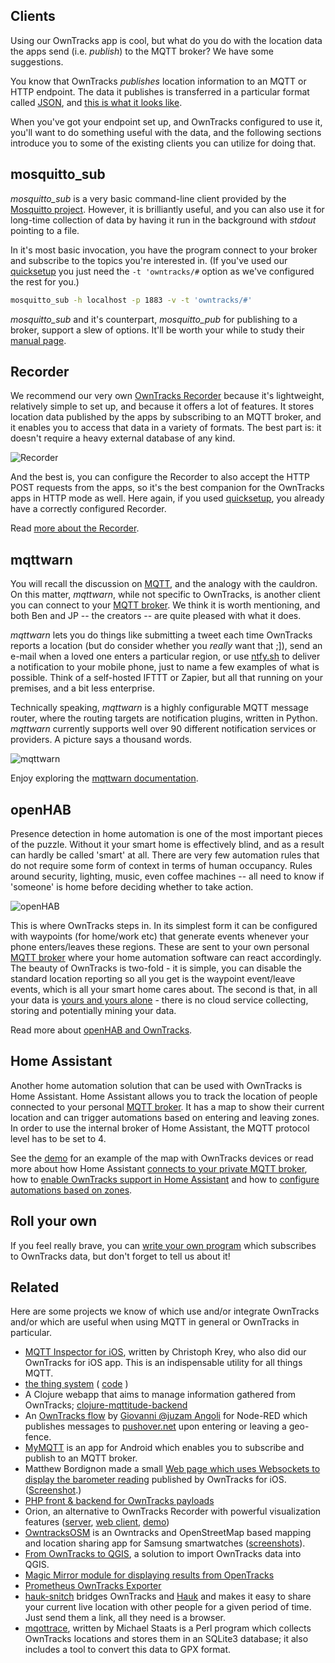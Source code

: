 ## Clients

Using our OwnTracks app is cool, but what do you do with the location data the apps send (i.e. _publish_) to the MQTT broker? We have some suggestions.

You know that OwnTracks _publishes_ location information to an MQTT or HTTP endpoint. The data it publishes is transferred in a particular format called [JSON](http://json.org), and [this is what it looks like](../tech/json.md).

When you've got your endpoint set up, and OwnTracks configured to use it, you'll want to do something useful with the data, and the following sections introduce you to some of the existing clients you can utilize for doing that.

## mosquitto_sub

_mosquitto_sub_ is a very basic command-line client provided by the [Mosquitto project](http://mosquitto.org). However, it is brilliantly useful, and you can also use it for long-time collection of data by having it run in the background with _stdout_ pointing to a file.

In it's most basic invocation, you have the program connect to your broker and subscribe to the topics you're interested in. (If you've used our [quicksetup](quicksetup.md) you just need the `-t 'owntracks/#` option as we've configured the rest for you.)

```bash
mosquitto_sub -h localhost -p 1883 -v -t 'owntracks/#'
```

_mosquitto_sub_ and it's counterpart, _mosquitto_pub_ for publishing to a broker, support a slew of options. It'll be worth your while to study their [manual page](http://mosquitto.org/man/mosquitto_sub-1.html).

## Recorder

We recommend our very own [OwnTracks Recorder](https://github.com/owntracks/recorder) because it's lightweight, relatively simple to set up, and because it offers a lot of features. It stores location data published by the apps by subscribing to an MQTT broker, and it enables you to access that data in a variety of formats. The best part is: it doesn't require a heavy external database of any kind.

![Recorder](images/demo-geojson-linestring.png)

And the best is, you can configure the Recorder to also accept the HTTP POST requests from the apps, so it's the best companion for the OwnTracks apps in HTTP mode as well. Here again, if you used [quicksetup](quicksetup.md), you already have a correctly configured Recorder.

Read [more about the Recorder](../clients/recorder.md).

## mqttwarn

You will recall the discussion on [MQTT](../tech/mqtt.md), and the analogy with the cauldron.
On this matter, _mqttwarn_, while not specific to OwnTracks, is another client you can connect
to your [MQTT broker](broker.md). We think it is worth mentioning, and both Ben and JP -- the
creators -- are quite pleased with what it does.

_mqttwarn_ lets you do things like submitting a tweet each time OwnTracks reports a location
(but do consider whether you *really* want that ;]), send an e-mail when a loved one enters
a particular region, or use [ntfy.sh] to deliver a notification to your mobile phone, just
to name a few examples of what is possible. Think of a self-hosted IFTTT or Zapier, but all
that running on your premises, and a bit less enterprise.

Technically speaking, *mqttwarn* is a highly configurable MQTT message router, where the routing
targets are notification plugins, written in Python. _mqttwarn_ currently supports well over 90
different notification services or providers. A picture says a thousand words.

![mqttwarn](https://mqttwarn.readthedocs.io/en/latest/_images/mqttwarn.png)

Enjoy exploring the [mqttwarn documentation].

[mqttwarn documentation]: https://mqttwarn.readthedocs.io/
[ntfy.sh]: https://ntfy.sh/


## openHAB

Presence detection in home automation is one of the most important pieces of the puzzle. Without it your smart home is effectively blind, and as a result can hardly be called 'smart' at all. There are very few automation rules that do not require some form of context in terms of human occupancy. Rules around security, lighting, music, even coffee machines -- all need to know if 'someone' is home before deciding whether to take action. 

![openHAB](images/openhab.png)

This is where OwnTracks steps in. In its simplest form it can be configured with waypoints (for home/work etc) that generate events whenever your phone enters/leaves these regions. These are sent to your own personal [MQTT broker](broker.md) where your home automation software can react accordingly. The beauty of OwnTracks is two-fold - it is simple, you can disable the standard location reporting so all you get is the waypoint event/leave events, which is all your smart home cares about. The second is that, in all your data is [yours and yours alone](../privacy.md) - there is no cloud service collecting, storing and potentially mining your data. 

Read more about [openHAB and OwnTracks](https://v2.openhab.org/addons/bindings/mqttitude1/).


## Home Assistant

Another home automation solution that can be used with OwnTracks is Home Assistant. Home Assistant allows you to track the location of people connected to your personal [MQTT broker](broker.md). It has a map to show their current location and can trigger automations based on entering and leaving zones. In order to use the internal broker of Home Assistant, the MQTT protocol level has to be set to 4. 

See the [demo][ha-demo] for an example of the map with OwnTracks devices or read more about how Home Assistant [connects to your private MQTT broker][ha-mqtt], how to [enable OwnTracks support in Home Assistant][ha-owntracks] and how to [configure automations based on zones][ha-zone].

[ha-demo]: https://home-assistant.io/demo/
[ha-mqtt]: https://home-assistant.io/components/mqtt/
[ha-owntracks]: https://home-assistant.io/components/device_tracker.owntracks/
[ha-zone]: https://home-assistant.io/components/automation/#zone-trigger



## Roll your own

If you feel really brave, you can [write your own program](../tech/program.md) which subscribes to OwnTracks data, but don't forget to tell us about it!

## Related

Here are some projects we know of which use and/or integrate OwnTracks and/or
which are useful when using MQTT in general or OwnTracks in particular.

* [MQTT Inspector for iOS](http://jpmens.net/2013/11/19/mqtt-inspector-for-ios/), written by Christoph Krey, who also did our OwnTracks for iOS app. This is an indispensable utility for all things MQTT.
* [the thing system](http://thethingsystem.com) ( [code](https://github.com/TheThingSystem/steward) )
* A Clojure webapp that aims to manage information gathered from OwnTracks; [clojure-mqttitude-backend](https://github.com/razorinc/clojure-mqttitude-backend)
* An [OwnTracks flow](http://flows.nodered.org/flow/ab31cd939f2e73503fb0) by [Giovanni @juzam Angoli](https://twitter.com/juzam) for Node-RED which publishes messages to [pushover.net](https://pushover.net) upon entering or leaving a geo-fence.
* [MyMQTT](https://play.google.com/store/apps/details?id=at.tripwire.mqtt.client) is an app for Android which enables you to subscribe and publish to an MQTT broker.
* Matthew Bordignon made a small [Web page which uses Websockets to display the barometer reading](https://github.com/matbor/Owntracks-Barometer) published by OwnTracks for iOS. ([Screenshot](https://twitter.com/OwnTracks/status/623823420053172224).)
* [PHP front & backend for OwnTracks payloads](https://github.com/tomyvi/php-owntracks-recorder)
* Orion, an alternative to OwnTracks Recorder with powerful visualization features ([server](https://github.com/LINKIWI/orion-server), [web client](https://github.com/LINKIWI/orion-web), [demo](https://linkiwi.github.io/orion-web))
* [OwntracksOSM](https://github.com/wansti/OwntracksOSM) is an Owntracks and OpenStreetMap based mapping and location sharing app for Samsung smartwatches ([screenshots](https://github.com/owntracks/talk/issues/80)).
* [From OwnTracks to QGIS](https://www.cron.dk/from-owntrack-to-qgis-part-1/), a solution to import OwnTracks data into QGIS.
* [Magic Mirror module for displaying results from OpenTracks](https://github.com/BrianHepler/MMM-WeasleyClock)
* [Prometheus OwnTracks Exporter](https://github.com/linusg/prometheus-owntracks-exporter)
* [hauk-snitch](https://github.com/tuffnerdstuff/hauk-snitch) bridges OwnTracks and [Hauk](https://github.com/bilde2910/Hauk) and makes it easy to share your current live location with other people for a given period of time. Just send them a link, all they need is a browser.
* [mqottrace](https://sourceforge.net/projects/mqottrace/files/), written by Michael Staats is a Perl program which collects OwnTracks locations and stores them in an SQLite3 database; it also includes a tool to convert this data to GPX format.

